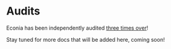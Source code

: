# Audits

Econia has been independently audited [three times over]!

Stay tuned for more docs that will be added here, coming soon!

<!---Alphabetized reference links-->

[three times over]: ../security
